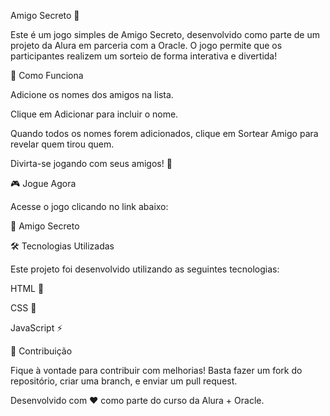Amigo Secreto 🎁

Este é um jogo simples de Amigo Secreto, desenvolvido como parte de um projeto da Alura em parceria com a Oracle. O jogo permite que os participantes realizem um sorteio de forma interativa e divertida!

🚀 Como Funciona

Adicione os nomes dos amigos na lista.

Clique em Adicionar para incluir o nome.

Quando todos os nomes forem adicionados, clique em Sortear Amigo para revelar quem tirou quem.

Divirta-se jogando com seus amigos! 🎉

🎮 Jogue Agora

Acesse o jogo clicando no link abaixo:

🔗 Amigo Secreto 

🛠 Tecnologias Utilizadas

Este projeto foi desenvolvido utilizando as seguintes tecnologias:

HTML 📄

CSS 🎨

JavaScript ⚡

📌 Contribuição

Fique à vontade para contribuir com melhorias! Basta fazer um fork do repositório, criar uma branch, e enviar um pull request.


Desenvolvido com ❤️ como parte do curso da Alura + Oracle.

